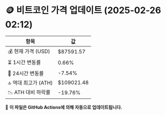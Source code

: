 # 🪙 비트코인 가격 업데이트 (2025-02-26 02:12)

| 항목                | 값 |
|--------------------|----------------|
| 💰 현재 가격 (USD) | $87591.57 |
| ⏳ 1시간 변동률    | 0.66% |
| 📆 24시간 변동률   | -7.54% |
| 🔝 역대 최고가 (ATH) | $109021.48 |
| 📉 ATH 대비 하락률 | -19.76% |

🔄 **이 파일은 GitHub Actions에 의해 자동으로 업데이트됩니다.**
